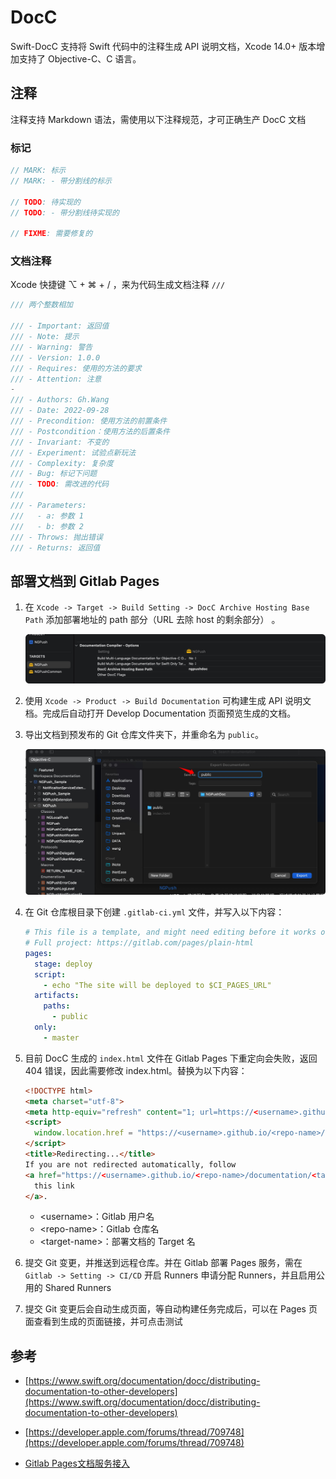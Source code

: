 # DocC

Swift-DocC 支持将 Swift 代码中的注释生成 API 说明文档，Xcode 14.0+ 版本增加支持了 Objective-C、C 语言。

## 注释

注释支持 Markdown 语法，需使用以下注释规范，才可正确生产 DocC 文档

### 标记

```swift
// MARK: 标示
// MARK: - 带分割线的标示

// TODO: 待实现的
// TODO: - 带分割线待实现的

// FIXME: 需要修复的
```

### 文档注释

Xcode 快捷键 ⌥ + ⌘ + / ，来为代码生成文档注释 `///`

```swift
/// 两个整数相加

/// - Important: 返回值
/// - Note: 提示
/// - Warning: 警告
/// - Version: 1.0.0
/// - Requires: 使用的方法的要求
/// - Attention: 注意
- 
/// - Authors: Gh.Wang
/// - Date: 2022-09-28
/// - Precondition: 使用方法的前置条件
/// - Postcondition：使用方法的后置条件
/// - Invariant: 不变的
/// - Experiment: 试验点新玩法
/// - Complexity: 复杂度
/// - Bug: 标记下问题
/// - TODO: 需改进的代码
/// 
/// - Parameters:
///   - a: 参数 1
///   - b: 参数 2
/// - Throws: 抛出错误
/// - Returns: 返回值
```

## 部署文档到 Gitlab Pages

1. 在 `Xcode -> Target -> Build Setting -> DocC Archive Hosting Base Path` 添加部署地址的 path 部分（URL 去除 host 的剩余部分） 。

    ![](../assets/16643332735144.jpg)


2. 使用 `Xcode -> Product -> Build Documentation` 可构建生成 API 说明文档。完成后自动打开 Develop Documentation 页面预览生成的文档。
    
3. 导出文档到预发布的 Git 仓库文件夹下，并重命名为 `public`。

    ![](../assets/16643334152056.jpg)

4. 在 Git 仓库根目录下创建 `.gitlab-ci.yml` 文件，并写入以下内容：

    ```yml
    # This file is a template, and might need editing before it works on your project.
    # Full project: https://gitlab.com/pages/plain-html
    pages:
      stage: deploy
      script:
        - echo "The site will be deployed to $CI_PAGES_URL"
      artifacts:
        paths:
          - public
      only:
        - master
    ```

5. 目前 DocC 生成的 `index.html` 文件在 Gitlab Pages 下重定向会失败，返回 404 错误，因此需要修改 index.html。替换为以下内容：

    ```html
    <!DOCTYPE html>
    <meta charset="utf-8">
    <meta http-equiv="refresh" content="1; url=https://<username>.github.io/<repo-name>/documentation/<target-name>">
    <script>
      window.location.href = "https://<username>.github.io/<repo-name>/documentation/<target-name>"
    </script>
    <title>Redirecting...</title>
    If you are not redirected automatically, follow
    <a href="https://<username>.github.io/<repo-name>/documentation/<target-name>">
      this link
    </a>.
    ``` 
    
    - \<username\>：Gitlab 用户名
    - \<repo-name\>：Gitlab 仓库名
    - \<target-name\>：部署文档的 Target 名

6. 提交 Git 变更，并推送到远程仓库。并在 Gitlab 部署 Pages 服务，需在 `Gitlab -> Setting -> CI/CD` 开启 Runners 申请分配 Runners，并且启用公用的 Shared Runners

7. 提交 Git 变更后会自动生成页面，等自动构建任务完成后，可以在 Pages 页面查看到生成的页面链接，并可点击测试


## 参考

- [https://www.swift.org/documentation/docc/distributing-documentation-to-other-developers](https://www.swift.org/documentation/docc/distributing-documentation-to-other-developers)

- [https://developer.apple.com/forums/thread/709748](https://developer.apple.com/forums/thread/709748)

- [Gitlab Pages文档服务接入](https://sa.nie.netease.com/docs/gitlab/运维支撑/Gitlab/06-用户手册/05-DevOps服务/gitlab-cicd指引/Pages文档服务接入.md)
